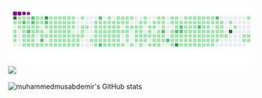 ### 



<!--
**muhammedmusabdemir/muhammedmusabdemir** is a ✨ _special_ ✨ repository because its `README.md` (this file) appears on your GitHub profile.

Here are some ideas to get you started:

- 🔭 I’m currently working on ...
- 🌱 I’m currently learning ...
- 👯 I’m looking to collaborate on ...
- 🤔 I’m looking for help with ...
- 💬 Ask me about ...
- 📫 How to reach me: ...
- 😄 Pronouns: ...
- ⚡ Fun fact: ...
-->

<img src="github-contribution-grid-snake.gif" width="auto">
<img src="szgnms.txt" width="auto">



![muhammedmusabdemir's GitHub stats](https://github-readme-stats.vercel.app/api?username=muhammedmusabdemir&show_icons=true&theme=dark)




